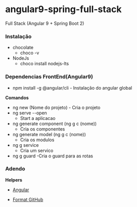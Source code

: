 # angular9-spring-full-stack

Full Stack (Angular 9 + Spring Boot 2)

### Instalação

- chocolate
  - choco -v
- NodeJs
  - choco install nodejs-lts

### Dependencias FrontEnd(Angular9)

- npm install -g @angular/cli - Instalação do angular global

**Comandos**

- ng new (Nome do projeto) - Cria o projeto
- ng serve --open
  - Start a aplicacao
- ng generate component (ng g c (nome))
  - Cria os componentes
- ng generate model (ng g c (nome))
  - Cria os modulos
- ng g service
  - Cria um servico
- ng g guard
  -Cria o guard para as rotas

### Adendo

**Helpers**

- [Angular](https://cli.angular.io/)

- [Format GitHub](https://help.github.com/en/articles/basic-writing-and-formatting-syntax)
